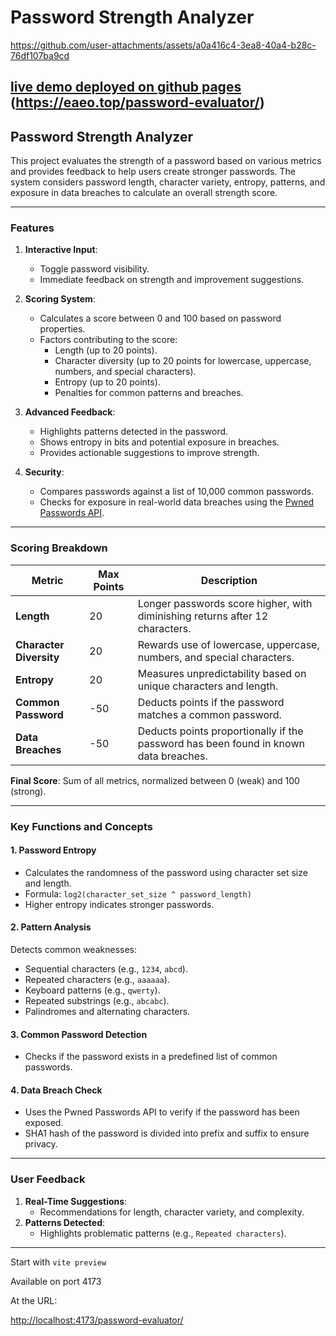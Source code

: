# Password Strength Analyzer

https://github.com/user-attachments/assets/a0a416c4-3ea8-40a4-b28c-76df107ba9cd

[live demo deployed on github pages](https://eaeo.top/password-evaluator/) (https://eaeo.top/password-evaluator/)
---

## Password Strength Analyzer

This project evaluates the strength of a password based on various metrics and provides feedback to help users create stronger passwords. The system considers password length, character variety, entropy, patterns, and exposure in data breaches to calculate an overall strength score.

---

### Features

1. **Interactive Input**: 
   - Toggle password visibility.
   - Immediate feedback on strength and improvement suggestions.

2. **Scoring System**:
   - Calculates a score between 0 and 100 based on password properties.
   - Factors contributing to the score:
     - Length (up to 20 points).
     - Character diversity (up to 20 points for lowercase, uppercase, numbers, and special characters).
     - Entropy (up to 20 points).
     - Penalties for common patterns and breaches.

3. **Advanced Feedback**:
   - Highlights patterns detected in the password.
   - Shows entropy in bits and potential exposure in breaches.
   - Provides actionable suggestions to improve strength.

4. **Security**:
   - Compares passwords against a list of 10,000 common passwords.
   - Checks for exposure in real-world data breaches using the [Pwned Passwords API](https://haveibeenpwned.com/Passwords).

---

### Scoring Breakdown

| Metric                 | Max Points | Description                                                                                   |
|------------------------|------------|-----------------------------------------------------------------------------------------------|
| **Length**             | 20         | Longer passwords score higher, with diminishing returns after 12 characters.                  |
| **Character Diversity**| 20         | Rewards use of lowercase, uppercase, numbers, and special characters.                         |
| **Entropy**            | 20         | Measures unpredictability based on unique characters and length.                              |
| **Common Password**    | -50        | Deducts points if the password matches a common password.                                     |
| **Data Breaches**      | -50        | Deducts points proportionally if the password has been found in known data breaches.          |

**Final Score**: Sum of all metrics, normalized between 0 (weak) and 100 (strong).

---

### Key Functions and Concepts

#### 1. **Password Entropy**
   - Calculates the randomness of the password using character set size and length.
   - Formula: `log2(character_set_size ^ password_length)`
   - Higher entropy indicates stronger passwords.

#### 2. **Pattern Analysis**
   Detects common weaknesses:
   - Sequential characters (e.g., `1234`, `abcd`).
   - Repeated characters (e.g., `aaaaaa`).
   - Keyboard patterns (e.g., `qwerty`).
   - Repeated substrings (e.g., `abcabc`).
   - Palindromes and alternating characters.

#### 3. **Common Password Detection**
   - Checks if the password exists in a predefined list of common passwords.

#### 4. **Data Breach Check**
   - Uses the Pwned Passwords API to verify if the password has been exposed.
   - SHA1 hash of the password is divided into prefix and suffix to ensure privacy.

---

### User Feedback
1. **Real-Time Suggestions**:
   - Recommendations for length, character variety, and complexity.
2. **Patterns Detected**:
   - Highlights problematic patterns (e.g., `Repeated characters`).

---

Start with `vite preview`

Available on port 4173

At the URL:

[http://localhost:4173/password-evaluator/](http://localhost:4173/password-evaluator/)
